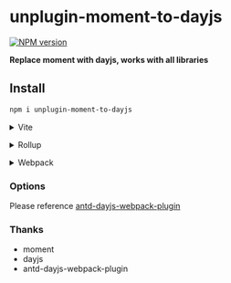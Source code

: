 # unplugin-moment-to-dayjs

[![NPM version](https://img.shields.io/npm/v/unplugin-moment-to-dayjs?color=a1b858&label=)](https://www.npmjs.com/package/unplugin-moment-to-dayjs)

**Replace moment with dayjs, works with all libraries**

## Install

```bash
npm i unplugin-moment-to-dayjs
```

<details>
<summary>Vite</summary><br>

```ts
// vite.config.ts
import momentTodayjs from 'unplugin-moment-to-dayjs/vite'

export default defineConfig({
  plugins: [
    momentTodayjs({ /* options */ }),
  ],
})
```

Example: [`playground/`](./playground/)

<br></details>

<details>
<summary>Rollup</summary><br>

```ts
// rollup.config.js
import momentTodayjs from 'unplugin-moment-to-dayjs/rollup'

export default {
  plugins: [
    momentTodayjs({ /* options */ }),
  ],
}
```

<br></details>


<details>
<summary>Webpack</summary><br>

```ts
// webpack.config.js
module.exports = {
  /* ... */
  plugins: [
    require('unplugin-moment-to-dayjs/webpack')({ /* options */ }),
  ],
}
```

<br></details>


### Options

Please reference [antd-dayjs-webpack-plugin](https://github.com/ant-design/antd-dayjs-webpack-plugin)

### Thanks

- moment
- dayjs
- antd-dayjs-webpack-plugin